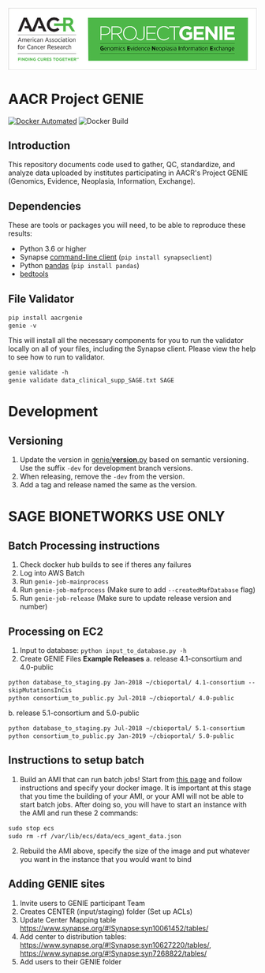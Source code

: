 ![genie banner](https://raw.githubusercontent.com/Sage-Bionetworks/Genie/master/genie_banner.png)

# AACR Project GENIE

[![Docker Automated](https://img.shields.io/docker/automated/sagebionetworks/genie.svg)](https://hub.docker.com/r/sagebionetworks/genie) ![Docker Build](https://img.shields.io/docker/build/sagebionetworks/genie.svg)


## Introduction

This repository documents code used to gather, QC, standardize, and analyze data uploaded by institutes participating in AACR's Project GENIE (Genomics, Evidence, Neoplasia, Information, Exchange). 

## Dependencies

These are tools or packages you will need, to be able to reproduce these results:
- Python 3.6 or higher
- Synapse [command-line client](http://python-docs.synapse.org/CommandLineClient.html) (`pip install synapseclient`)
- Python [pandas](http://pandas.pydata.org/) (`pip install pandas`)
- [bedtools](https://bedtools.readthedocs.io/en/latest/content/installation.html)

## File Validator
```
pip install aacrgenie
genie -v
```

This will install all the necessary components for you to run the validator locally on all of your files, including the Synapse client.  Please view the help to see how to run to validator.  
```
genie validate -h
genie validate data_clinical_supp_SAGE.txt SAGE
```

# Development

## Versioning
1. Update the version in [genie/__version__.py](genie/__version__.py) based on semantic versioning. Use the suffix `-dev` for development branch versions.
2. When releasing, remove the `-dev` from the version.
3. Add a tag and release named the same as the version.

# SAGE BIONETWORKS USE ONLY
## Batch Processing instructions
1. Check docker hub builds to see if theres any failures
2. Log into AWS Batch
3. Run `genie-job-mainprocess`
4. Run `genie-job-mafprocess` (Make sure to add `--createdMafDatabase` flag)
5. Run `genie-job-release` (Make sure to update release version and number)

## Processing on EC2

1. Input to database: `python input_to_database.py -h`
2. Create GENIE Files
**Example Releases**
a. release 4.1-consortium and 4.0-public
```
python database_to_staging.py Jan-2018 ~/cbioportal/ 4.1-consortium --skipMutationsInCis
python consortium_to_public.py Jul-2018 ~/cbioportal/ 4.0-public
```
b. release 5.1-consortium and 5.0-public
```
python database_to_staging.py Jul-2018 ~/cbioportal/ 5.1-consortium
python consortium_to_public.py Jan-2019 ~/cbioportal/ 5.0-public
```


## Instructions to setup batch
1. Build an AMI that can run batch jobs! Start from [this page](https://console.aws.amazon.com/batch/home?region=us-east-1#/first-run) and follow instructions and specify your docker image.  It is important at this stage that you time the building of your AMI, or your AMI will not be able to start batch jobs.  After doing so, you will have to start an instance with the AMI and run these 2 commands:

```
sudo stop ecs
sudo rm -rf /var/lib/ecs/data/ecs_agent_data.json
```

2. Rebuild the AMI above, specify the size of the image and put whatever you want in the instance that you would want to bind 

## Adding GENIE sites

1. Invite users to GENIE participant Team 
2. Creates CENTER (input/staging) folder (Set up ACLs) 
3. Update Center Mapping table https://www.synapse.org/#!Synapse:syn10061452/tables/
4. Add center to distribution tables: https://www.synapse.org/#!Synapse:syn10627220/tables/, https://www.synapse.org/#!Synapse:syn7268822/tables/
3. Add users to their GENIE folder
